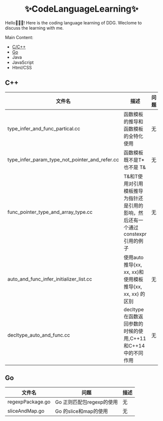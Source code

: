 <h1 align="center">
    ✨CodeLanguageLearning✨
</h1>
Hello👋👋👋! Here is the coding language learning of DDG. Weclome to discuss the learning with me.

Main Content:

* [C/C++](/C%2B%2B)
* [Go](/Go)
* Java
* JavaScript
* Html/CSS

## C++

| 文件名                                     | 描述                      | 问题 |
|-----------------------------------------|-------------------------|----|
| type_infer_and_func_partical.cc             | 函数模板的推导和函数模板的全特化使用      | 无  |
| type_infer_param_type_not_pointer_and_refer.cc | 函数模板既不是T* 也不是 T&        | 无  |
| func_pointer_type_and_array_type.cc          | T&和T使用对引用模板推导为指针还是引用的影响，然后还有一个通过constexpr引用的例子 | 无  |
| auto_and_func_infer_initializer_list.cc      | 使用auto推导{xx, xx, xx}和使用模板推导{xx, xx, xx} 的区别  | 无  |
| decltype_auto_and_func.cc      | decltype在函数返回参数的时候的使用,C++11和C++14中的不同作用  | 无  |


## Go
| 文件名              | 问题         | 描述 |
|------------------|------------|----|
| regexpPackage.go | Go 正则匹配包regexp的使用 | 无  |
| sliceAndMap.go | Go 的slice和map的使用 | 无  |
